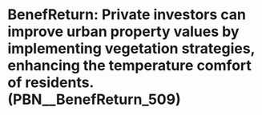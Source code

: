 # BenefReturn: __Private investors can improve urban property values by implementing vegetation strategies, enhancing the temperature comfort of residents.__ (PBN__BenefReturn_509)

